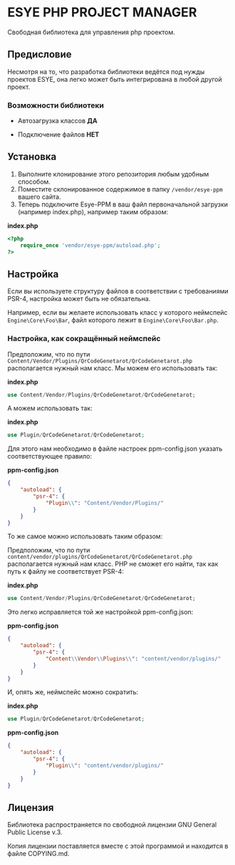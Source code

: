 # ESYE PHP PROJECT MANAGER

Свободная библиотека для управления php проектом.

## Предисловие

Несмотря на то, что разработка библиотеки ведётся под нужды проектов
ESYE, она легко может быть интегрирована в любой другой проект.

### Возможности библиотеки

* Автозагрузка классов **ДА**

* Подключение файлов **НЕТ**

## Установка

1. Выполните клонирование этого репозитория любым удобным способом.
2. Поместите склонированное содержимое в папку `/vendor/esye-ppm` вашего сайта.
3. Теперь подключите Esye-PPM в ваш файл первоначальной загрузки (например index.php), например таким образом:

**index.php**

```php
<?php 
    require_once 'vendor/esye-ppm/autoload.php';
?>
```

## Настройка

Если вы используете структуру файлов в соответствии с требованиями PSR-4, настройка может быть не обязательна.

Например, если вы желаете использовать класс у которого неймспейс
`Engine\Core\Foo\Bar`, файл которого лежит в
`Engine\Core\Foo\Bar.php`.

### Настройка, как сокращённый неймспейс

Предположим, что по пути `Content/Vendor/Plugins/QrCodeGenetarot/QrCodeGenetarot.php`
располагается нужный нам класс. Мы можем его использовать так:

**index.php**

```php
use Content/Vendor/Plugins/QrCodeGenetarot/QrCodeGenetarot;
```

А можем использовать так:

**index.php**

```php
use Plugin/QrCodeGenetarot/QrCodeGenetarot;
```

Для этого нам необходимо в файле настроек ppm-config.json указать соответствующее правило:

**ppm-config.json**

```json
{
    "autoload": {
        "psr-4": {
            "Plugin\\": "Content/Vendor/Plugins/"
        }
    }
}
```

То же самое можно использовать таким образом:

Предположим, что по пути `content/vendor/plugins/QrCodeGenetarot/QrCodeGenetarot.php`
располагается нужный нам класс. PHP не сможет его найти, так как путь к файлу не соответствует PSR-4:

**index.php**

```php
use Content/Vendor/Plugins/QrCodeGenetarot/QrCodeGenetarot;
```

Это легко исправляется той же настройкой ppm-config.json:

**ppm-config.json**

```json
{
    "autoload": {
        "psr-4": {
            "Content\\Vendor\\Plugins\\": "content/vendor/plugins/"
        }
    }
}
```

И, опять же, неймспейс можно сократить:

**index.php**

```php
use Plugin/QrCodeGenetarot/QrCodeGenetarot;
```

**ppm-config.json**

```json
{
    "autoload": {
        "psr-4": {
            "Plugin\\": "content/vendor/plugins/"
        }
    }
}
```

## Лицензия

Библиотека распространяется по свободной лицензии GNU General Public License v.3.

Копия лицензии поставляется вместе с этой программой и находится в файле COPYING.md.
